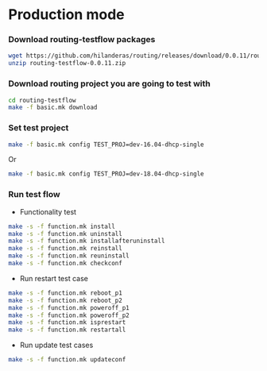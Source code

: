 # Production mode

### Download routing-testflow packages
```bash
wget https://github.com/hilanderas/routing/releases/download/0.0.11/routing-testflow-0.0.11.zip
unzip routing-testflow-0.0.11.zip
```
### Download routing project you are going to test with
```bash
cd routing-testflow
make -f basic.mk download
```

### Set test project
```bash
make -f basic.mk config TEST_PROJ=dev-16.04-dhcp-single 
```
Or 
```bash
make -f basic.mk config TEST_PROJ=dev-18.04-dhcp-single
```

### Run test flow
* Functionality test
```bash
make -s -f function.mk install
make -s -f function.mk uninstall
make -s -f function.mk installafteruninstall
make -s -f function.mk reinstall
make -s -f function.mk reuninstall
make -s -f function.mk checkconf
```

* Run restart test case
```bash
make -s -f function.mk reboot_p1
make -s -f function.mk reboot_p2
make -s -f function.mk poweroff_p1
make -s -f function.mk poweroff_p2
make -s -f function.mk isprestart
make -s -f function.mk restartall
```
* Run update test cases
```bash
make -s -f function.mk updateconf
```


